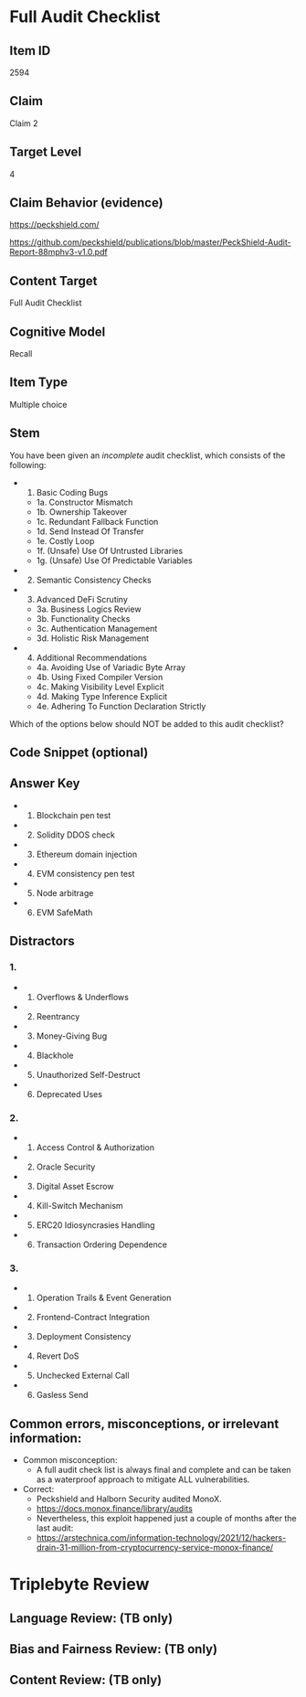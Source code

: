 # Full Audit Checklist

## Item ID
2594

## Claim
Claim 2

## Target Level
4

## Claim Behavior (evidence)
https://peckshield.com/

https://github.com/peckshield/publications/blob/master/PeckShield-Audit-Report-88mphv3-v1.0.pdf

## Content Target
Full Audit Checklist

## Cognitive Model
Recall

## Item Type
Multiple choice

## Stem
You have been given an *incomplete* audit checklist, which consists of the following:
- 1. Basic Coding Bugs
    - 1a. Constructor Mismatch
    - 1b. Ownership Takeover
    - 1c. Redundant Fallback Function
    - 1d. Send Instead Of Transfer
    - 1e. Costly Loop
    - 1f. (Unsafe) Use Of Untrusted Libraries
    - 1g. (Unsafe) Use Of Predictable Variables
- 2. Semantic Consistency Checks
- 3. Advanced DeFi Scrutiny
    - 3a. Business Logics Review
    - 3b. Functionality Checks
    - 3c. Authentication Management
    - 3d. Holistic Risk Management
- 4. Additional Recommendations
    - 4a. Avoiding Use of Variadic Byte Array
    - 4b. Using Fixed Compiler Version
    - 4c. Making Visibility Level Explicit
    - 4d. Making Type Inference Explicit
    - 4e. Adhering To Function Declaration Strictly

Which of the options below should NOT be added to this audit checklist?

## Code Snippet (optional)

## Answer Key
- 1. Blockchain pen test
- 2. Solidity DDOS check
- 3. Ethereum domain injection
- 4. EVM consistency pen test
- 5. Node arbitrage
- 6. EVM SafeMath

## Distractors
### 1.
- 1. Overflows & Underflows
- 2. Reentrancy
- 3. Money-Giving Bug
- 4. Blackhole
- 5. Unauthorized Self-Destruct
- 6. Deprecated Uses

### 2.
- 1. Access Control & Authorization
- 2. Oracle Security
- 3. Digital Asset Escrow
- 4. Kill-Switch Mechanism
- 5. ERC20 Idiosyncrasies Handling
- 6. Transaction Ordering Dependence

### 3.
- 1. Operation Trails & Event Generation
- 2. Frontend-Contract Integration
- 3. Deployment Consistency
- 4. Revert DoS
- 5. Unchecked External Call
- 6. Gasless Send

## Common errors, misconceptions, or irrelevant information:
- Common misconception:
    - A full audit check list  is always final and complete and can be taken as a waterproof approach to mitigate ALL vulnerabilities.
- Correct:
    - Peckshield and Halborn Security audited MonoX.
    - https://docs.monox.finance/library/audits
    - Nevertheless, this exploit happened just a couple of months after the last audit:
    - https://arstechnica.com/information-technology/2021/12/hackers-drain-31-million-from-cryptocurrency-service-monox-finance/

# Triplebyte Review

## Language Review: (TB only)

## Bias and Fairness Review: (TB only)

## Content Review: (TB only)
